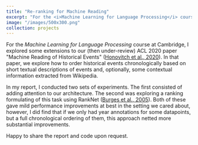```yaml
---
title: "Re-ranking for Machine Reading"
excerpt: "For the <i>Machine Learning for Language Processing</i> course at Cambridge, I explored some extensions to our (then under-review) ACL 2020 paper \"Machine Reading of Historical Events.\" Apart from an empirical study of different attention mechanisms, I also explored how to cast this as a ranking problem. While improvements were modest in the setting we cared about, I found that this approach gave substantial improvements in a setting were we have a chronological ordering of events, but year annotations only for some of them."
image: "/images/500x300.png"
collection: projects
---
```


For the _Machine Learning for Language Processing_ course at Cambridge, I explored some extensions to our (then under-review) ACL 2020 paper "Machine Reading of Historical Events" ([Honovitch et al., 2020](../../publication/2020-acl-machine-reading-historical-events)).
In that paper, we explore how to order historical events chronologically based on short textual descriptions of events and, optionally, some contextual information extracted from Wikipedia.

In my report, I conducted two sets of experiments.
The first consisted of adding attention to our architecture.
The second was exploring a ranking formulating of this task using RankNet ([Burges et al., 2005](https://doi.org/10.1145/1102351.1102363)).
Both of these gave mild performance improvements at best in the setting we cared about, however, I did find that if we only had year annotations for some datapoints, but a full chronological ordering of them, this approach netted more substantial improvements.

Happy to share the report and code upon request.
